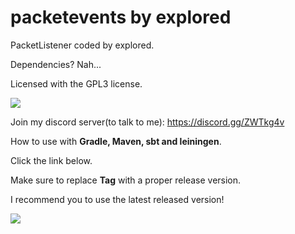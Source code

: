 # packetevents by explored

PacketListener coded by explored.

Dependencies? Nah...

Licensed with the GPL3 license.

[![](https://img.shields.io/badge/License-GPLv3-blue.svg)](https://www.gnu.org/licenses/gpl-3.0)

Join my discord server(to talk to me): https://discord.gg/ZWTkg4v

How to use with **Gradle, Maven, sbt and leiningen**.

Click the link below.

Make sure to replace **Tag** with a proper release version.

I recommend you to use the latest released version!


[![](https://jitpack.io/v/explored/packetevents.svg)](https://jitpack.io/#explored/packetevents)
